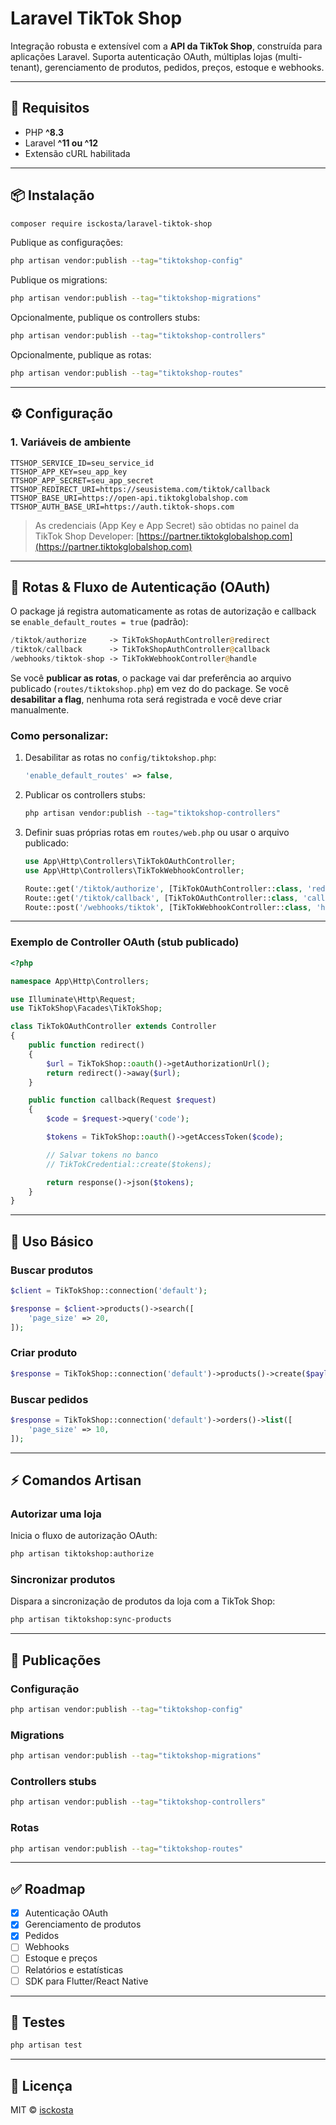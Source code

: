 # Laravel TikTok Shop

Integração robusta e extensível com a **API da TikTok Shop**, construída para aplicações Laravel.
Suporta autenticação OAuth, múltiplas lojas (multi-tenant), gerenciamento de produtos, pedidos, preços, estoque e webhooks.

---

## 🚀 Requisitos

* PHP **^8.3**
* Laravel **^11 ou ^12**
* Extensão cURL habilitada

---

## 📦 Instalação

```bash
composer require isckosta/laravel-tiktok-shop
```

Publique as configurações:

```bash
php artisan vendor:publish --tag="tiktokshop-config"
```

Publique os migrations:

```bash
php artisan vendor:publish --tag="tiktokshop-migrations"
```

Opcionalmente, publique os controllers stubs:

```bash
php artisan vendor:publish --tag="tiktokshop-controllers"
```

Opcionalmente, publique as rotas:

```bash
php artisan vendor:publish --tag="tiktokshop-routes"
```

---

## ⚙️ Configuração

### 1. Variáveis de ambiente

```env
TTSHOP_SERVICE_ID=seu_service_id
TTSHOP_APP_KEY=seu_app_key
TTSHOP_APP_SECRET=seu_app_secret
TTSHOP_REDIRECT_URI=https://seusistema.com/tiktok/callback
TTSHOP_BASE_URI=https://open-api.tiktokglobalshop.com
TTSHOP_AUTH_BASE_URI=https://auth.tiktok-shops.com
```

> As credenciais (App Key e App Secret) são obtidas no painel da TikTok Shop Developer:
> [https://partner.tiktokglobalshop.com](https://partner.tiktokglobalshop.com)

---

## 🔑 Rotas & Fluxo de Autenticação (OAuth)

O package já registra automaticamente as rotas de autorização e callback se `enable_default_routes = true` (padrão):

```php
/tiktok/authorize     -> TikTokShopAuthController@redirect
/tiktok/callback      -> TikTokShopAuthController@callback
/webhooks/tiktok-shop -> TikTokWebhookController@handle
```

Se você **publicar as rotas**, o package vai dar preferência ao arquivo publicado (`routes/tiktokshop.php`) em vez do do package.
Se você **desabilitar a flag**, nenhuma rota será registrada e você deve criar manualmente.

### Como personalizar:

1. Desabilitar as rotas no `config/tiktokshop.php`:

   ```php
   'enable_default_routes' => false,
   ```
2. Publicar os controllers stubs:

   ```bash
   php artisan vendor:publish --tag="tiktokshop-controllers"
   ```
3. Definir suas próprias rotas em `routes/web.php` ou usar o arquivo publicado:

   ```php
   use App\Http\Controllers\TikTokOAuthController;
   use App\Http\Controllers\TikTokWebhookController;

   Route::get('/tiktok/authorize', [TikTokOAuthController::class, 'redirect']);
   Route::get('/tiktok/callback', [TikTokOAuthController::class, 'callback']);
   Route::post('/webhooks/tiktok', [TikTokWebhookController::class, 'handle']);
   ```

---

### Exemplo de Controller OAuth (stub publicado)

```php
<?php

namespace App\Http\Controllers;

use Illuminate\Http\Request;
use TikTokShop\Facades\TikTokShop;

class TikTokOAuthController extends Controller
{
    public function redirect()
    {
        $url = TikTokShop::oauth()->getAuthorizationUrl();
        return redirect()->away($url);
    }

    public function callback(Request $request)
    {
        $code = $request->query('code');

        $tokens = TikTokShop::oauth()->getAccessToken($code);

        // Salvar tokens no banco
        // TikTokCredential::create($tokens);

        return response()->json($tokens);
    }
}
```

---

## 🛒 Uso Básico

### Buscar produtos

```php
$client = TikTokShop::connection('default');

$response = $client->products()->search([
    'page_size' => 20,
]);
```

### Criar produto

```php
$response = TikTokShop::connection('default')->products()->create($payload);
```

### Buscar pedidos

```php
$response = TikTokShop::connection('default')->orders()->list([
    'page_size' => 10,
]);
```

---

## ⚡ Comandos Artisan

### Autorizar uma loja

Inicia o fluxo de autorização OAuth:

```bash
php artisan tiktokshop:authorize
```

### Sincronizar produtos

Dispara a sincronização de produtos da loja com a TikTok Shop:

```bash
php artisan tiktokshop:sync-products
```

---

## 📂 Publicações

### Configuração

```bash
php artisan vendor:publish --tag="tiktokshop-config"
```

### Migrations

```bash
php artisan vendor:publish --tag="tiktokshop-migrations"
```

### Controllers stubs

```bash
php artisan vendor:publish --tag="tiktokshop-controllers"
```

### Rotas

```bash
php artisan vendor:publish --tag="tiktokshop-routes"
```

---

## ✅ Roadmap

* [x] Autenticação OAuth
* [x] Gerenciamento de produtos
* [x] Pedidos
* [ ] Webhooks
* [ ] Estoque e preços
* [ ] Relatórios e estatísticas
* [ ] SDK para Flutter/React Native

---

## 🧪 Testes

```bash
php artisan test
```

---

## 📄 Licença

MIT © [isckosta](https://github.com/isckosta)
